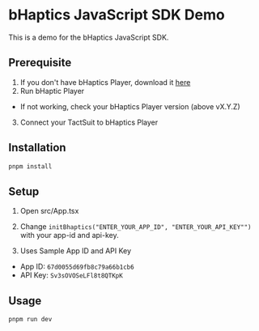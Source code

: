 # bHaptics JavaScript SDK Demo

This is a demo for the bHaptics JavaScript SDK.

## Prerequisite

1. If you don't have bHaptics Player, download it [here](https://www.bhaptics.com/software/player/?type=pcplayer)
2. Run bHaptic Player

- If not working, check your bHaptics Player version (above vX.Y.Z)

3. Connect your TactSuit to bHaptics Player

## Installation

```bash
pnpm install
```

## Setup

1. Open src/App.tsx
2. Change `initBhaptics("ENTER_YOUR_APP_ID", "ENTER_YOUR_API_KEY"")` with your app-id and api-key.

3. Uses Sample App ID and API Key

- App ID: `67d0055d69fb8c79a66b1cb6`
- API Key: `Sv3sOVOSeLFl8t8QTKpK`

## Usage

```bash
pnpm run dev
```
